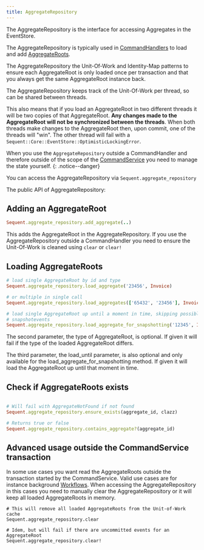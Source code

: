 ```yaml
---
title: AggregateRepository
---
```


The AggregateRepository is the interface for accessing Aggregates in the EventStore.

The AggregateRepository is typically used in [CommandHandlers](command-handler.html) to load and add [AggregateRoots](aggregate-root.html).

The AggregateRepository the Unit-Of-Work and Identity-Map patterns
to ensure each AggregateRoot is only loaded once per transaction
and that you always get the same AggregateRoot instance back.

The AggregateRepository keeps track of the Unit-Of-Work per thread,
so can be shared between threads.

This also means that if you load an AggregateRoot in two different
threads it will be two copies of that AggregateRoot. **Any changes
made to the AggregateRoot will not be synchronized between the threads**.
When both threads make changes to the AggregateRoot then, upon commit, one
of the threads will "win". The other thread will fail with a `Sequent::Core::EventStore::OptimisticLockingError`. 

When you use the `AggregateRepository` outside a CommandHandler
and therefore outside of the scope of the [CommandService](command-service.html) you need to manage
the state yourself.
{: .notice--danger}

You can access the AggregateRepository via `Sequent.aggregate_repository`

The public API of AggregateRepository:

## Adding an AggregateRoot

```ruby
Sequent.aggregate_repository.add_aggregate(..)
```

This adds the AggregateRoot in the AggregateRepository. If you
use the AggregateRepository outside a CommandHandler you need
to ensure the Unit-Of-Work is cleaned using `clear` or `clear!`

## Loading AggregateRoots

```ruby
# load single AggregateRoot by id and type
Sequent.aggregate_repository.load_aggregate('23456', Invoice)

# or multiple in single call
Sequent.aggregate_repository.load_aggregates(['65432', '23456'], Invoice)

# load single AggregateRoot up until a moment in time, skipping possible 
# snapshotevents
Sequent.aggregate_repository.load_aggregate_for_snapshotting('12345', Invoice, load_until: '2022-02-14 13:20:48')
```

The second parameter, the type of AggregateRoot, is optional. If given
it will fail if the type of the loaded AggregateRoot differs.

The third parameter, the load_until parameter, is also optional and only available
for the load_aggregate_for_snapshotting method. If given it will
load the AggregateRoot up until that moment in time.

## Check if AggregateRoots exists

```ruby

# Will fail with AggregateNotFound if not found
Sequent.aggregate_repository.ensure_exists(aggregate_id, clazz)

# Returns true or false
Sequent.aggregate_repository.contains_aggregate?(aggregate_id)

```

## Advanced usage outside the CommandService transaction

In some use cases you want read the AggregateRoots outside the transaction started by the CommandService. 
Valid use cases are for instance background [Workflows](workflow.html). When accessing the AggregateRepository in this cases you need to
manually clear the AggregateRepository or it will keep all loaded
AggregateRoots in memory.

```
# This will remove all loaded AggregateRoots from the Unit-of-Work cache
Sequent.aggregate_repository.clear

# Idem, but will fail if there are uncommitted events for an AggregateRoot
Sequent.aggregate_repository.clear!
```
